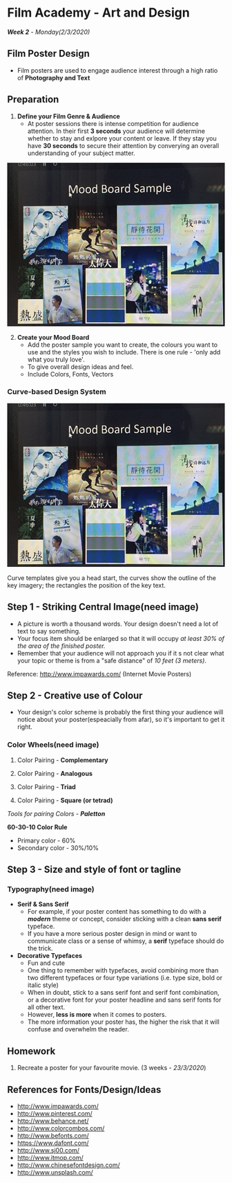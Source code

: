 # Film Academy - Art and Design

***Week 2*** - *Monday(2/3/2020)*

## Film Poster Design

- Film posters are used to engage audience interest through a high ratio of **Photography and Text**

## Preparation

1. **Define your Film Genre & Audience**
    - At poster sessions there is intense competition for audience attention. In their first **3 seconds** your audience will determine whether to stay and exlpore your content or leave. If they stay you have **30 seconds** to secure their attention by converying an overall understanding of your subject matter.

![Mood Board](MoodBoard.jpg)

2. **Create your Mood Board**
   - Add the poster sample you want to create, the colours you want to use and the styles you wish to include. There is one rule - 'only add what you truly love'.
   - To give overall design ideas and feel.
   - Include Colors, Fonts, Vectors

### **Curve-based Design System**

![Curve-based Photo](MoodBoard.jpg)

Curve templates give you a head start, the curves show the outline of the key imagery; the rectangles the position of the key text.

## **Step 1** - Striking Central Image(need image)

- A picture is worth a thousand words. Your design doesn't need a lot of text to say something.
- Your focus item should be enlarged so that it will occupy *at least 30% of the area of the finished poster.*
- Remember that your audience will not approach you if it s not clear what your topic or theme is from a "safe distance" of *10 feet (3 meters)*.

Reference: <http://www.impawards.com/> (Internet Movie Posters)

## **Step 2** - Creative use of Colour

- Your design's color scheme is probably the first thing your audience will notice about your poster(espeacially from afar), so it's important to get it right.

### Color Wheels(need image)

1. Color Pairing - **Complementary**
  
2. Color Pairing - **Analogous**
  
3. Color Pairing - **Triad**

4. Color Pairing - **Square (or tetrad)**

_Tools for pairing Colors - **Paletton**_

**60-30-10 Color Rule**

- Primary color - 60%
- Secondary color - 30%/10%

## **Step 3** - Size and style of font or tagline

### Typography(need image)

- **Serif & Sans Serif**
  - For example, if your poster content has something to do with a ***modern*** theme or concept, consider sticking with a clean **sans serif** typeface.
  - If you have a more serious poster design in mind or want to communicate class or a sense of whimsy, a **serif** typeface should do the trick.
- **Decorative Typefaces**
  - Fun and cute
  - One thing to remember with typefaces, avoid combining more than two different typefaces or four type variations (i.e. type size, bold or italic style)
  - When in doubt, stick to a sans serif font and serif font combination, or a decorative font for your poster headline and sans serif fonts for all other text.
  - However, **less is more** when it comes to posters.
  - The more information your poster has, the higher the risk that it will confuse and overwhelm the reader.

## Homework

1. Recreate a poster for your favourite movie. (3 weeks - *23/3/2020*)

## References for Fonts/Design/Ideas

- http://www.impawards.com/
- http://www.pinterest.com/
- http://www.behance.net/
- http://www.colorcombos.com/
- http://www.befonts.com/
- https://www.dafont.com/
- http://www.sj00.com/
- http://www.itmop.com/
- http://www.chinesefontdesign.com/
- http://www.unsplash.com/
